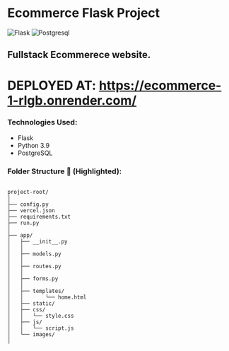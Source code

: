 # Ecommerce Flask Project

![Flask](https://img.shields.io/badge/Flask-000000?style=for-the-badge&logo=flask&logoColor=white)   ![Postgresql](https://img.shields.io/badge/PostgreSQL-4169E1?style=for-the-badge&logo=postgresql&logoColor=white)


## Fullstack Ecommerece website.

# DEPLOYED AT: https://ecommerce-1-rlgb.onrender.com/

### Technologies Used:
- Flask
- Python 3.9
- PostgreSQL

### Folder Structure 📂 (Highlighted):
```

project-root/
│
├── config.py
├── vercel.json
├── requirements.txt
├── run.py
│
├── app/
│   ├── __init__.py
│   │
│   ├── models.py
│   │
│   ├── routes.py
│   │
│   ├── forms.py
│   │
│   ├── templates/ 
│   │       └── home.html
│   ├── static/
│   ├── css/
│   │   └── style.css
│   ├── js/
│   │   └── script.js
│   └── images/
│

